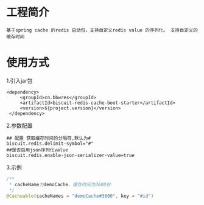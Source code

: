 # 工程简介

    基于spring cache 的redis 启动包，支持自定义redis value 的序列化。 支持自定义的缓存时间

# 使用方式

1.引入jar包

```
<dependency>
     <groupId>cn.bbwres</groupId>
     <artifactId>biscuit-redis-cache-boot-starter</artifactId>
     <version>${project.version}</version>
 </dependency>
```

2.参数配置

```properties
## 配置 获取缓存时间的分隔符,默认为#
biscuit.redis.delimit-symbol="#"
##是否启用json序列化value
biscuit.redis.enable-json-serializer-value=true
```

3.示例
````java
/**
 * cacheName为demoCache，缓存时间为3600秒
 */
@Cacheable(cacheNames = "demoCache#3600", key = "#id")
````
